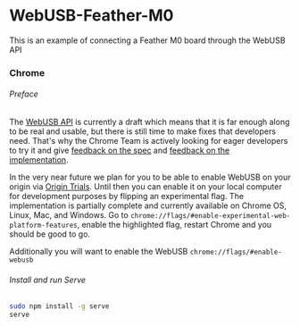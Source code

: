 # WebUSB-Feather-M0
This is an example of connecting a Feather M0 board through the WebUSB API



### Chrome

###### Preface

The [WebUSB API](https://wicg.github.io/webusb/) is currently a draft which means that it is far enough along to be real and usable, but there is still time to make fixes that developers need. That's why the Chrome Team is actively looking for eager developers to try it and give [feedback on the spec](https://github.com/wicg/webusb/issues) and [feedback on the implementation](https://bugs.chromium.org/p/chromium/issues/entry?components=Blink%3EUSB).

In the very near future we plan for you to be able to enable WebUSB on your origin via [Origin Trials](https://developers.google.com/web/updates/2016/03/access-usb-devices-on-the-web#available_for_origin_trials). Until then you can enable it on your local computer for development purposes by flipping an experimental flag. The implementation is partially complete and currently available on Chrome OS, Linux, Mac, and Windows. Go to `chrome://flags/#enable-experimental-web-platform-features`, enable the highlighted flag, restart Chrome and you should be good to go.

Additionally you will want to enable the WebUSB `chrome://flags/#enable-webusb`



###### Install and run *Serve*

```bash
sudo npm install -g serve
serve
```